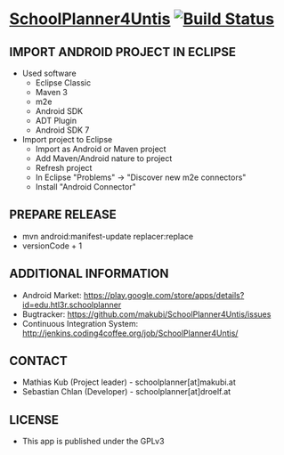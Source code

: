 [SchoolPlanner4Untis](https://github.com/makubi/SchoolPlanner4Untis/) [![Build Status](https://travis-ci.org/makubi/SchoolPlanner4Untis.svg?branch=master)](https://travis-ci.org/makubi/SchoolPlanner4Untis)
==================================================

IMPORT ANDROID PROJECT IN ECLIPSE
----------------------------------

* Used software
	* Eclipse Classic
	* Maven 3
	* m2e
	* Android SDK
	* ADT Plugin
	* Android SDK 7
* Import project to Eclipse
	* Import as Android or Maven project
	* Add Maven/Android nature to project
	* Refresh project
	* In Eclipse "Problems" -> "Discover new m2e connectors"
	* Install "Android Connector"

PREPARE RELEASE
---------------
* mvn android:manifest-update replacer:replace
* versionCode + 1

ADDITIONAL INFORMATION
----------------------
* Android Market: https://play.google.com/store/apps/details?id=edu.htl3r.schoolplanner
* Bugtracker: https://github.com/makubi/SchoolPlanner4Untis/issues
* Continuous Integration System: http://jenkins.coding4coffee.org/job/SchoolPlanner4Untis/

CONTACT
-------
* Mathias Kub (Project leader) - schoolplanner[at]makubi.at
* Sebastian Chlan (Developer) - schoolplanner[at]droelf.at

LICENSE
-------
* This app is published under the GPLv3

